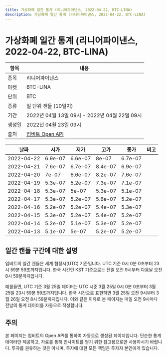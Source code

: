 ```yaml
---
title: 가상화폐 일간 통계 (리니어파이낸스, 2022-04-22, BTC-LINA)
description: 가상화폐 일간 통계 (리니어파이낸스, 2022-04-22, BTC-LINA)
---
```



가상화폐 일간 통계 (리니어파이낸스, 2022-04-22, BTC-LINA)
===

|항목|내용|
|--|--|
|종목|리니어파이낸스|
|마켓|BTC-LINA|
|단위|BTC|
|종류|일 단위 캔들 (10일치)|
|기간|2022년 04월 13일 09시 - 2022년 04월 22일 09시|
|생성일|2022년 04월 23일 09시|
|출처|[업비트 Open API](https://docs.upbit.com)|


|날짜|시가|저가|고가|종가|비고|
|--|--|--|--|--|--|
|2022-04-22|6.9e-07|6.6e-07|8e-07|6.7e-07|    |
|2022-04-21|7.6e-07|6.7e-07|8.4e-07|6.9e-07|    |
|2022-04-20|7e-07|6.6e-07|8.2e-07|7.6e-07|    |
|2022-04-19|5.3e-07|5.2e-07|7.3e-07|7.1e-07|    |
|2022-04-18|5.3e-07|5e-07|5.3e-07|5.1e-07|    |
|2022-04-17|5.3e-07|5.2e-07|5.6e-07|5.2e-07|    |
|2022-04-16|5.2e-07|5.2e-07|5.4e-07|5.3e-07|    |
|2022-04-15|5.3e-07|5.2e-07|5.4e-07|5.2e-07|    |
|2022-04-14|5.2e-07|5.1e-07|5.3e-07|5.2e-07|    |
|2022-04-13|5.1e-07|5e-07|5.2e-07|5.2e-07|    |


일간 캔들 구간에 대한 설명
---


업비트의 일간 캔들은 세계 협정시(UTC) 기준입니다. 
UTC 기준 0시 0분 0초부터 23시 59분 59초까지입니다. 
한국 시간인 KST 기준으로는 전일 오전 9시부터 다음날 오전 8시 59분까지입니다. 


예를들면, UTC 기준 3월 25일 데이터는 UTC 시준 3월 25일 0시 0분 0초부터 3월 25일 23시 59분 59초까지입니다. 
한국 시간으로 표현하면 3월 25일 오전 9시부터 3월 26일 오전 8시 59분까지입니다. 
이와 같은 이유로 본 페이지는 매일 오전 9시마다 전날의 통계 데이터를 자동으로 작성합니다. 


주의
---


본 페이지는 업비트의 Open API를 통하여 자동으로 생성된 페이지입니다. 
단순한 통계 데이터만 제공하고, 자료를 통해 인사이트를 얻기 위한 참고용으로만 사용하시기 바랍니다. 
투자를 권유하는 것은 아니며, 투자에 대한 모든 책임은 투자자 본인에게 있습니다. 
